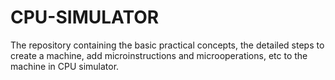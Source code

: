 # CPU-SIMULATOR
The repository containing the basic practical concepts, the detailed steps to create a machine, add microinstructions and microoperations, etc to the machine in CPU simulator.
